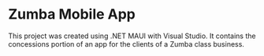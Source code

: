 # Zumba Mobile App

This project was created using .NET MAUI with Visual Studio. It contains the concessions portion of an app for the clients of a Zumba class business.
